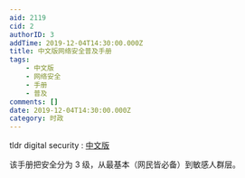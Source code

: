 ```yaml
---
aid: 2119
cid: 2
authorID: 3
addTime: 2019-12-04T14:30:00.000Z
title: 中文版网络安全普及手册
tags:
    - 中文版
    - 网络安全
    - 手册
    - 普及
comments: []
date: 2019-12-04T14:30:00.000Z
category: 时政
---
```


tldr digital security : [中文版](https://hongkonggong.github.io/tldr-digital-security/README-%E7%B9%81%E9%AB%94%E4%B8%AD%E6%96%87.html)

该手册把安全分为 3 级，从最基本（网民皆必备）到敏感人群层。
